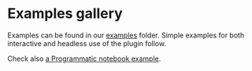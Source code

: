 # Examples gallery

Examples can be found in our [examples](https://github.com/napari/napari-animation/tree/main/examples) folder. Simple examples for both interactive and headless use of the plugin follow.

Check also [a Programmatic notebook example](https://github.com/napari/napari-animation/tree/main/examples/programmatic_notebook_example.ipynb).